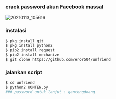 ### crack password akun Facebook massal
![20210113_105616](https://user-images.githubusercontent.com/73789857/104419727-75429b00-55ab-11eb-8cdd-181222e58ac7.jpg)
### instalasi
````bash
$ pkg install git
$ pkg install python2
$ pip2 install request
$ pip2 install mechanize
$ git clone https://github.com/eror504/unfriend
````
### jalankan script
````bash
$ cd unfriend
$ python2 KONTEN.py
### password untuk lanjut : gantengdoang
